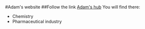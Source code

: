 #Adam's website
##Follow the link [Adam's hub](http://www.skiredjadam.hub.fr)
You will find there:
- Chemistry
- Pharmaceutical industry
